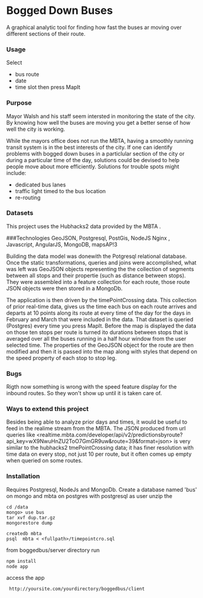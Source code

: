 Bogged Down Buses
==========

A graphical analytic tool for finding how fast the buses ar moving over different sections of their route.

### Usage

Select 
* bus route
* date
* time slot
then press MapIt

### Purpose
Mayor Walsh and his staff seem intersted in monitoring the state of the city. By knowing how well the buses are moving you get a better sense of how well the city is working. 

While the mayors office does not run the MBTA, having a smoothly running transit system is in the best interests of the city. If one can identify problems with bogged down buses in a particlular section of the city or during a particular time of the day, solutions could be devised to help people move about more efficiently. Solutions for trouble spots might include:
* dedicated bus lanes 
* traffic light timed to the bus location
* re-routing

### Datasets
This project uses the Hubhacks2 data provided by the MBTA .

###Technologies
GeoJSON, Postgresql, PostGis, NodeJS  Nginx , Javascript, AngularJS, MongoDB, mapsAP!3

Building the data model was donewith the Potgresql relational database. Once the static transformations, queries and joins were accomplished, what was left was GeoJSON objects representing the the collection of segments between all stops and their propertie (such as distance between stops). They were assembled into a  feature collection for each route, those route JSON objects were then stored in a MongoDb. 

The application is then driven by the timePointCrossing data. This collection of prior real-time data, gives us the time each bus on each route arrives and departs at 10 points along its route at every time of the day for the days in February and March that were included in the data. That dataset is queried  (Postgres) every time you press MapIt. Before the map is displayed the data on those ten stops per route is turned ito durations between stops that is averaged over all the buses running in a half hour window from the user selected time. The properties of the GeoJSON object for the route are then modified and then it is passed into the map along with styles that depend on the speed property of each stop to stop leg. 

### Bugs
Rigth now something is wrong with the speed feature display for the inbound routes. So they won't show up until it is taken care of.

### Ways to extend this project
Besides being able to analyze prior days and times, it would be useful to feed in the realime stream from the MBTA. The JSON produced from url queries like <realtime.mbta.com/developer/api/v2/predictionsbyroute?api_key=wX9NwuHnZU2ToO7GmGR9uw&route=39&format=json> is very similar to the hubhacks2 tmePointCrossing data; it has finer resolution with time data on every stop, not just 10 per route, but it often comes up empty when queried on some routes.

### Installation

Requires Postgresql, NodeJs and MongoDb. 
Create a database named 'bus' on mongo and mbta on postgres with postgresql as user
unzip the 
   
    cd /data
    mongo> use bus
    tar xvf dup.tar.gz
    mongorestore dump

    createdb mbta
    psql  mbta < <fullpath>/timepointcro.sql

from boggedbus/server directory run
  
    npm install
    node app

access the app

     http://yoursite.com/yourdirectory/boggedbus/client   






